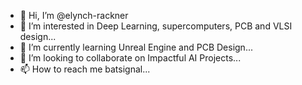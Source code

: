 - 👋 Hi, I’m @elynch-rackner
- 👀 I’m interested in Deep Learning, supercomputers, PCB and VLSI design...
- 🌱 I’m currently learning Unreal Engine and PCB Design...
- 💞️ I’m looking to collaborate on Impactful AI Projects...
- 📫 How to reach me batsignal...

<!---
elynch-rackner/elynch-rackner is a ✨ special ✨ repository because its `README.md` (this file) appears on your GitHub profile.
You can click the Preview link to take a look at your changes.
--->
